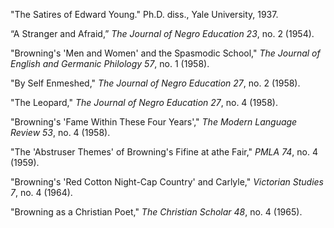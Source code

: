 "The Satires of Edward Young." Ph.D. diss., Yale University, 1937. 

“A Stranger and Afraid,” *The Journal of Negro Education 23*, no. 2 (1954). 

"Browning's 'Men and Women' and the Spasmodic School," *The Journal of English and Germanic Philology 57*, no. 1 (1958). 

"By Self Enmeshed," *The Journal of Negro Education 27*, no. 2 (1958). 

"The Leopard," *The Journal of Negro Education 27*, no. 4 (1958). 

"Browning's 'Fame Within These Four Years'," *The Modern Language Review 53*, no. 4 (1958).

"The 'Abstruser Themes' of Browning's Fifine at athe Fair," *PMLA 74*, no. 4 (1959).

"Browning's 'Red Cotton Night-Cap Country' and Carlyle," *Victorian Studies 7*, no. 4 (1964).

"Browning as a Christian Poet," *The Christian Scholar 48*, no. 4 (1965).

